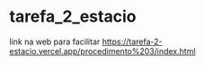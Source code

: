 # tarefa_2_estacio 

link na web para facilitar https://tarefa-2-estacio.vercel.app/procedimento%203/index.html
